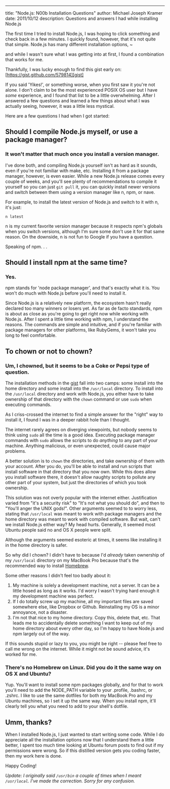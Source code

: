 --- 
title: "Node.js: N00b Installation Questions"
author: Michael Joseph Kramer
date: 2011/10/12
description: Questions and answers I had while installing Node.js

The first time I tried to install Node.js, I was hoping to click something and check back in a few minutes. I quickly found, however, that it's not quite that simple. Node.js has many different installation options, ~

and while I wasn't sure what I was getting into at first, I found a combination that works for me. 

Thankfully, I was lucky enough to find this gist early on: [https://gist.github.com/579814][gist] 

If you said 'Yikes!', or something worse, when you first saw it you're not alone. I don't claim to be the most experienced POSIX OS user but I have *some* experience, and I found that list to be a little overwhelming. After I answered a few questions and learned a few things about what I was actually seeing, however, it was a little less mystical. 

Here are a few questions I had when I got started:

## Should I compile Node.js myself, or use a package manager?

### It won't matter that much once you install a version manager.

I've done both, and compiling Node.js yourself isn't as hard as it sounds, even if you're not familiar with make, etc. Installing it from a package manager, however, is even easier. While a new Node.js release comes every couple of weeks, and you'll see plenty of recommendations to compile it yourself so you can just `git pull` it, you can quickly install newer versions and switch between them using a version manager like n, npm, or nave. 

For example, to install the latest version of Node.js and switch to it with n, it's just: 

`n latest`

n is my current favorite version manager because it respects npm's globals when you switch versions, although I'm sure some don't use it for that same reason. On the downside, n is not fun to Google if you have a question.

Speaking of npm.  .  .

## Should I install npm at the same time?

### Yes.

npm stands for 'node package manager', and that's exactly what it is. You won't do much with Node.js before you'll need to install it.

Since Node.js is a relatively new platform, the ecosystem hasn't really declared too many winners or losers yet. As far as de facto standards, npm is about as close as you're going to get right now while working with Node.js. After I spent a little time working with npm, I understand the reasons. The commands are simple and intuitive, and if you're familiar with package managers for other platforms, like RubyGems, it won't take you long to feel comfortable.

## To chown or not to chown?

### Um, I chowned, but it seems to be a Coke or Pepsi type of question.

The installation methods in the [gist][gist] fall into two camps: some install into the home directory and some install into the `/usr/local` directory. To install into the `/usr/local` directory and work with Node.js, you either have to take ownership of that directory with the `chown` command or use `sudo` when executing commands.

As I criss-crossed the internet to find a simple answer for the "right" way to install it, I found I was in a deeper rabbit hole than I thought. 

The internet rarely agrees on diverging viewpoints, but nobody seems to think using `sudo` all the time is a good idea. Executing package manager commands with `sudo` allows the scripts to do *anything* to any part of your machine. Anything malicious, or even unexpected, could cause major problems.

A better solution is to `chown` the directories, and take ownership of them with your account. After you do, you'll be able to install and run scripts that install software in that directory that you now own. While this does allow you install software there, it doesn't allow naughty scripts to pollute any other part of your system, but just the directories of which you took ownership.

This solution was not overly popular with the internet either. Justification varied from "it's a security risk" to "It's not what you should do", and then to "You'll anger the UNIX gods!". Other arguments seemed to to worry less, stating that `/usr/local` was meant to work with package managers and the home directory was meant to work with compiled software. But wait, can't we install Node.js either way? My head hurts. Generally, it seemed most Ubuntu people said no and OS X people were split.

Although the arguments seemed esoteric at times, it seems like installing it in the home directory is safer. 

So why did I chown? I didn't have to because I'd *already* taken ownership of my `/usr/local` directory on my MacBook Pro because that's the recommended way to install [Homebrew][homebrew].

Some other reasons I didn't feel too badly about it:

1. My machine is solely a development machine, not a server. It can be a little hosed as long as it works. I'd worry I wasn't trying hard enough it my development machine was perfect.
2. If I do totally screw up my machine, all my important files are saved somewhere else, like Dropbox or Github. Reinstalling my OS is a minor annoyance, not a disaster.
3. I'm not that nice to my home directory. Copy this, delete that, etc. That leads me to accidentally delete something I want to keep out of my home directory about every other day, so I'm happy to have Node.js and npm largely out of the way. 

If this sounds stupid or lazy to you, you might be right -- please feel free to call me wrong on the internet. While it might not be sound advice, it's worked for me.

### There's no Homebrew on Linux. Did you do it the same way on OS X and Ubuntu?

Yup. You'll want to install some npm packages globally, and for that to work you'll need to add the NODE_PATH variable to your .profile, .bashrc, or .zshrc. I like to use the same dotfiles for both my MacBook Pro and my Ubuntu machines, so I set it up the same way. When you install npm, it'll clearly tell you what you need to add to your shell's dotfile.

## Umm, thanks?

When I installed Node.js, I just wanted to start writing some code. While I do appreciate all the installation options now that I understand them a little better, I spent too much time looking at Ubuntu forum posts to find out if my permissions were wrong. So if this distilled version gets you coding faster, then my work here is done.

Happy Coding!

*Update: I originally said `/usr/bin` a couple of times when I meant `/usr/local`. I've made the correction. Sorry for any confusion.*

[gist]: https://gist.github.com/579814 "the installation gist"
[homebrew]: https://github.com/mxcl/homebrew/wiki/FAQ "Homebrew" 
